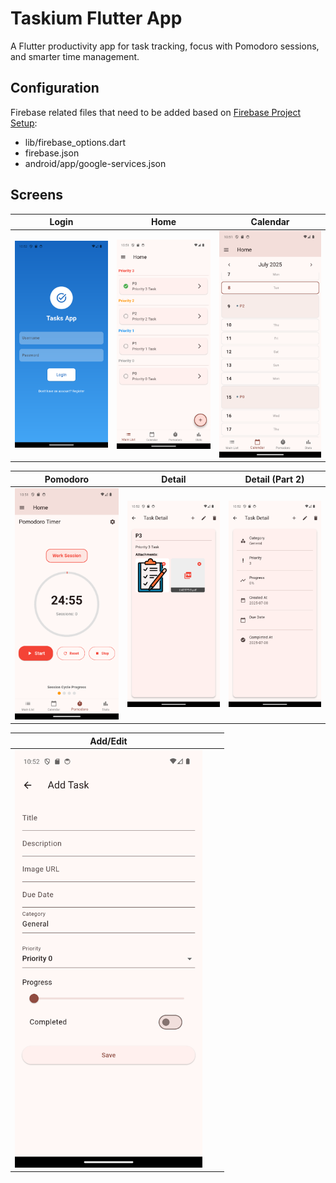 # Taskium Flutter App
A Flutter productivity app for task tracking, focus with Pomodoro sessions, and smarter time management.

## Configuration
Firebase related files that need to be added based on [Firebase Project Setup](https://firebase.google.com/docs/flutter/setup?platform=android):
* lib/firebase_options.dart
* firebase.json
* android/app/google-services.json

## Screens

| Login | Home | Calendar |
|-------|------|----------|
| <img src="images/login.png" alt="Login Screen" width="300"/> | <img src="images/home.png" alt="Home Screen" width="300"/> | <img src="images/calendar.png" alt="Calendar Screen" width="300"/> |

| Pomodoro | Detail | Detail (Part 2) |
|----------|--------|-----------------|
| <img src="images/pomodoro.png" alt="Pomodoro Screen" width="300"/> | <img src="images/detail.png" alt="Detail Screen P1" width="300"/> | <img src="images/detail2.png" alt="Detail Screen P2" width="300"/> |

| Add/Edit | | |
|----------|---|---|
| <img src="images/add_edit.png" alt="Add/Edit Screen" width="300"/> | | |
